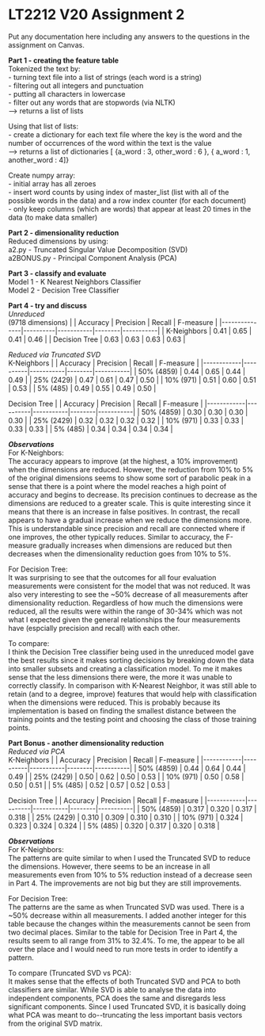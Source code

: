 # LT2212 V20 Assignment 2

Put any documentation here including any answers to the questions in the assignment on Canvas.

__Part 1 - creating the feature table__  
Tokenized the text by:  
    - turning text file into a list of strings (each word is a string)   
    - filtering out all integers and punctuation  
    - putting all characters in lowercase  
    - filter out any words that are stopwords (via NLTK)  
    --> returns a list of lists

Using that list of lists:  
    - create a dictionary for each text file where the key is the word and the number of occurrences of the word within the text is the value  
    --> returns a list of dictionaries [ {a_word : 3, other_word : 6 }, { a_word : 1, another_word : 4]}

Create numpy array:  
    - initial array has all zeroes   
    - insert word counts by using index of master_list (list with all of the possible words in the data) and a row index counter (for each document)  
    - only keep columns (which are words) that appear at least 20 times in the data (to make data smaller)

__Part 2 - dimensionality reduction__  
Reduced dimensions by using:  
    a2.py - Truncated Singular Value Decomposition (SVD)  
    a2BONUS.py - Principal Component Analysis (PCA)  

__Part 3 - classify and evaluate__  
Model 1 - K Nearest Neighbors Classifier  
Model 2 - Decision Tree Classifier  

__Part 4 - try and discuss__  
*Unreduced*  
(9718 dimensions)
|               | Accuracy | Precision | Recall | F-measure |
|---------------|----------|-----------|--------|-----------|
| K-Neighbors   | 0.41     | 0.65      | 0.41   | 0.46      |
| Decision Tree | 0.63     | 0.63      | 0.63   | 0.63      |

*Reduced via Truncated SVD*  
K-Neighbors
|            | Accuracy | Precision | Recall | F-measure |
|------------|----------|-----------|--------|-----------|
| 50% (4859) | 0.44     | 0.65      | 0.44   | 0.49      |
| 25% (2429) | 0.47     | 0.61      | 0.47   | 0.50      |
| 10% (971)  | 0.51     | 0.60      | 0.51   | 0.53      |
| 5% (485)   | 0.49     | 0.55      | 0.49   | 0.50      |

Decision Tree
|            | Accuracy | Precision | Recall | F-measure |
|------------|----------|-----------|--------|-----------|
| 50% (4859) | 0.30     | 0.30      | 0.30   | 0.30      |
| 25% (2429) | 0.32     | 0.32      | 0.32   | 0.32      |
| 10% (971)  | 0.33     | 0.33      | 0.33   | 0.33      |
| 5% (485)   | 0.34     | 0.34      | 0.34   | 0.34      |

__*Observations*__  
For K-Neighbors:  
    The accuracy appears to improve (at the highest, a 10% improvement) when the dimensions are reduced. However, the reduction from 10% to 5% of the original dimensions seems to show some sort of parabolic peak in a sense that there is a point where the model reaches a high point of accuracy and begins to decrease. Its precision continues to decrease as the dimensions are reduced to a greater scale. This is quite interesting since it means that there is an increase in false positives. In contrast, the recall appears to have a gradual increase when we reduce the dimensions more. This is understandable since precision and recall are connected where if one improves, the other typically reduces. Similar to accuracy, the F-measure gradually increases when dimensions are reduced but then decreases when the dimensionality reduction goes from 10% to 5%.

For Decision Tree:  
    It was surprising to see that the outcomes for all four evaluation measurements were consistent for the model that was not reduced. It was also very interesting to see the ~50% decrease of all measurements after dimensionality reduction. Regardless of how much the dimensions were reduced, all the results were within the range of 30-34% which was not what I expected given the general relationships the four measurements have (espcially precision and recall) with each other.

To compare:  
    I think the Decision Tree classifier being used in the unreduced model gave the best results since it makes sorting decisions by breaking down the data into smaller subsets and creating a classification model. To me it makes sense that the less dimensions there were, the more it was unable to correctly classify. In comparison with K-Nearest Neighbor, it was still able to retain (and to a degree, improve) features that would help with classification when the dimensions were reduced. This is probably because its implementation is based on finding the smallest distance between the training points and the testing point and choosing the class of those training points.


__Part Bonus - another dimensionality reduction__  
*Reduced via PCA*  
K-Neighbors
|            | Accuracy | Precision | Recall | F-measure |
|------------|----------|-----------|--------|-----------|
| 50% (4859) | 0.44     | 0.64      | 0.44   | 0.49      |
| 25% (2429) | 0.50     | 0.62      | 0.50   | 0.53      |
| 10% (971)  | 0.50     | 0.58      | 0.50   | 0.51      |
| 5% (485)   | 0.52     | 0.57      | 0.52   | 0.53      |

Decision Tree
|            | Accuracy | Precision | Recall | F-measure |
|------------|----------|-----------|--------|-----------|
| 50% (4859) | 0.317    | 0.320     | 0.317  | 0.318     |
| 25% (2429) | 0.310    | 0.309     | 0.310  | 0.310     |
| 10% (971)  | 0.324    | 0.323     | 0.324  | 0.324     |
| 5% (485)   | 0.320    | 0.317     | 0.320  | 0.318     |

__*Observations*__  
For K-Neighbors:  
    The patterns are quite similar to when I used the Truncated SVD to reduce the dimensions. However, there seems to be an increase in all measurements even from 10% to 5% reduction instead of a decrease seen in Part 4. The improvements are not big but they are still improvements.

For Decision Tree:  
    The patterns are the same as when Truncated SVD was used. There is a ~50% decrease within all measurements. I added another integer for this table because the changes within the measurements cannot be seen from two decimal places. Similar to the table for Decision Tree in Part 4, the results seem to all range from 31% to 32.4%. To me, the appear to be all over the place and I would need to run more tests in order to identify a pattern.

To compare (Truncated SVD vs PCA):  
    It makes sense that the effects of both Truncated SVD and PCA to both classifiers are similar. While SVD is able to analyse the data into independent components, PCA does the same and disregards less significant components. Since I used Truncated SVD, it is basically doing what PCA was meant to do--truncating the less important basis vectors from the original SVD matrix. 